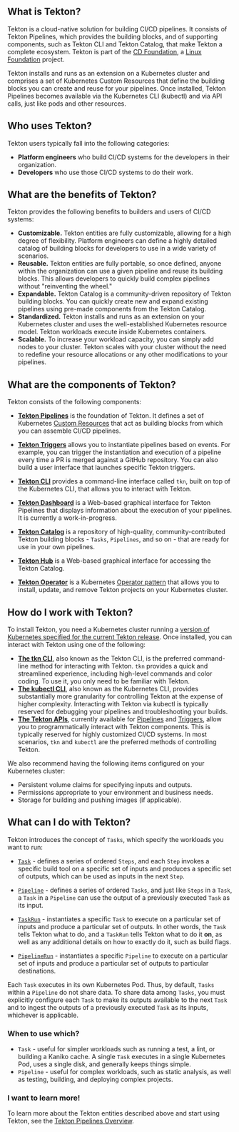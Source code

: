<!--
---
title: "Overview of Tekton"
linkTitle: "Overview of Tekton"
weight: 1
description: >
  Components, benefits and caveats, common usage.
---
-->

## What is Tekton?

Tekton is a cloud-native solution for building CI/CD pipelines. It consists of Tekton Pipelines, which provides
the building blocks, and of supporting components, such as Tekton CLI and Tekton Catalog, that make Tekton a complete
ecosystem. Tekton is part of the [CD Foundation](https://cd.foundation/), a
[Linux Foundation](https://www.linuxfoundation.org/projects/) project.

Tekton installs and runs as an extension on a Kubernetes cluster and comprises a set of Kubernetes Custom Resources
that define the building blocks you can create and reuse for your pipelines. Once installed, Tekton Pipelines becomes 
available via the Kubernetes CLI (kubectl) and via API calls, just like pods and other resources. 

## Who uses Tekton?

Tekton users typically fall into the following categories:

- **Platform engineers** who build CI/CD systems for the developers in their organization. 
- **Developers** who use those CI/CD systems to do their work. 

## What are the benefits of Tekton?

Tekton provides the following benefits to builders and users of CI/CD systems:

- **Customizable.** Tekton entities are fully customizable, allowing for a high degree of flexibility. Platform engineers
  can define a highly detailed catalog of building blocks for developers to use in a wide variety of scenarios.
- **Reusable.** Tekton entities are fully portable, so once defined, anyone within the organization can use a given
  pipeline and reuse its building blocks. This allows developers to quickly build complex pipelines without "reinventing
  the wheel."
- **Expandable.** Tekton Catalog is a community-driven repository of Tekton building blocks. You can quickly create new and
  expand existing pipelines using pre-made components from the Tekton Catalog.
- **Standardized.** Tekton installs and runs as an extension on your Kubernetes cluster and uses the well-established
  Kubernetes resource model. Tekton workloads execute inside Kubernetes containers.
- **Scalable.** To increase your workload capacity, you can simply add nodes to your cluster. Tekton scales with your cluster
  without the need to redefine your resource allocations or any other modifications to your pipelines.

## What are the components of Tekton?

Tekton consists of the following components:

- **[Tekton Pipelines](https://github.com/tektoncd/pipeline/blob/main/docs/README.md)** is the foundation of Tekton. It
  defines a set of Kubernetes [Custom Resources](https://kubernetes.io/docs/concepts/extend-kubernetes/api-extension/custom-resources/)
  that act as building blocks from which you can assemble CI/CD pipelines.

- **[Tekton Triggers](https://github.com/tektoncd/triggers/blob/main/README.md)** allows you to instantiate pipelines based on events.
  For example, you can trigger the instantiation and execution of a pipeline every time a PR is merged against a GitHub repository. You
  can also build a user interface that launches specific Tekton triggers.

- **[Tekton CLI](https://github.com/tektoncd/cli/blob/main/README.md)** provides a command-line interface called `tkn`, built on top
  of the Kubernetes CLI, that allows you to interact with Tekton.

- **[Tekton Dashboard](https://github.com/tektoncd/dashboard/blob/main/README.md)** is a Web-based graphical interface for Tekton
  Pipelines that displays information about the execution of your pipelines. It is currently a work-in-progress.

- **[Tekton Catalog](https://github.com/tektoncd/catalog/blob/v1beta1/README.md)** is a repository of high-quality, community-contributed
  Tekton building blocks - `Tasks`, `Pipelines`, and so on - that are ready for use in your own pipelines.

- **[Tekton Hub](https://github.com/tektoncd/hub/blob/master/README.md)** is a Web-based graphical interface for accessing the Tekton Catalog.

- **[Tekton Operator](https://github.com/tektoncd/operator/blob/main/README.md)** is a Kubernetes [Operator pattern](https://operatorhub.io/what-is-an-operator)
  that allows you to install, update, and remove Tekton projects on your Kubernetes cluster.


## How do I work with Tekton?

To install Tekton, you need a Kubernetes cluster running a
[version of Kubernetes specified for the current Tekton release](https://github.com/tektoncd/pipeline/#want-to-start-using-pipelines).
Once installed, you can interact with Tekton using one of the following:

- **[The tkn CLI](https://github.com/tektoncd/cli/blob/main/README.md)**, also known as the Tekton CLI, is the preferred command-line method
  for interacting with Tekton. `tkn` provides a quick and streamlined experience, including high-level commands and color coding. To use it,
  you only need to be familiar with Tekton.
- **[The kubectl CLI](https://kubernetes.io/docs/reference/kubectl/overview/)**, also known as the Kubernetes CLI, provides substantially more
  granularity for controlling Tekton at the expense of higher complexity. Interacting with Tekton via kubectl is typically reserved for debugging
  your pipelines and troubleshooting your builds.
- **[The Tekton APIs](https://kubernetes.io/docs/tasks/access-kubernetes-api/custom-resources/custom-resource-definitions/)**, currently
  available for [Pipelines](https://pkg.go.dev/github.com/tektoncd/pipeline/pkg/apis/pipeline/v1beta1?tab=doc) and
  [Triggers](https://pkg.go.dev/github.com/tektoncd/triggers@v0.5.0/pkg/apis/triggers/v1alpha1?tab=doc), allow you to programmatically interact
  with Tekton components. This is typically reserved for highly customized CI/CD systems. In most scenarios, `tkn` and `kubectl` are the preferred 
  methods of controlling Tekton.

We also recommend having the following items configured on your Kubernetes cluster:

- Persistent volume claims for specifying inputs and outputs.
- Permissions appropriate to your environment and business needs.
- Storage for building and pushing images (if applicable).

## What can I do with Tekton?

Tekton introduces the concept of `Tasks`, which specify the workloads you want to run:

- [`Task`](https://github.com/tektoncd/pipeline/blob/main/docs/tasks.md) - defines a series of ordered `Steps`, and each `Step` invokes a specific
  build tool on a specific set of inputs and produces a specific set of outputs, which can be used as inputs in the next `Step`.

- [`Pipeline`](https://github.com/tektoncd/pipeline/blob/main/docs/pipelines.md) - defines a series of ordered `Tasks`, and just like `Steps` in a
  `Task`, a `Task` in a `Pipeline` can use the output of a previously executed `Task` as its input.

- [`TaskRun`](https://github.com/tektoncd/pipeline/blob/main/docs/taskruns.md) - instantiates a specific `Task` to execute on a particular set of
  inputs and produce a particular set of outputs. In other words, the `Task` tells Tekton what to do, and a `TaskRun` tells Tekton what to do it **on**,
  as well as any additional details on how to exactly do it, such as build flags.

- [`PipelineRun`](https://github.com/tektoncd/pipeline/blob/main/docs/pipelineruns.md) - instantiates a specific `Pipeline` to execute on a particular
  set of inputs and produce a particular set of outputs to particular destinations.

Each `Task` executes in its own Kubernetes Pod. Thus, by default, `Tasks` within a `Pipeline` do not share data. To share data among `Tasks`,
you must explicitly configure each `Task` to make its outputs available to the next `Task` and to ingest the outputs of a previously executed
`Task` as its inputs, whichever is applicable. 

### When to use which?

- `Task` - useful for simpler workloads such as running a test, a lint, or building a Kaniko cache. A single `Task` executes in a single
  Kubernetes Pod, uses a single disk, and generally keeps things simple.
- `Pipeline` - useful for complex workloads, such as static analysis, as well as testing, building, and deploying complex projects.

### I want to learn more!

To learn more about the Tekton entities described above and start using Tekton, see the [Tekton Pipelines Overview](https://github.com/tektoncd/pipeline/blob/main/docs/README.md).
